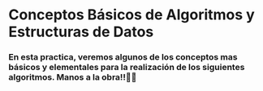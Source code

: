 # **Conceptos Básicos de Algoritmos y Estructuras de Datos**

### En esta practica, veremos algunos de los conceptos mas básicos y elementales para la realización de los siguientes algoritmos. Manos a la obra!!👌🏾 